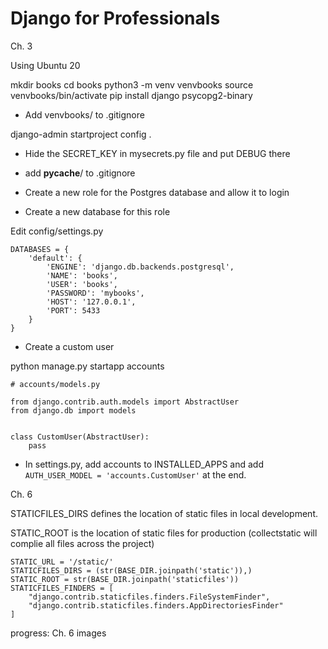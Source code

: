 # Django for Professionals

Ch. 3

Using Ubuntu 20

mkdir books
cd books
python3 -m venv venvbooks
source venvbooks/bin/activate
pip install django psycopg2-binary

* Add venvbooks/ to .gitignore

django-admin startproject config .

* Hide the SECRET_KEY in mysecrets.py file and put DEBUG there
* add __pycache__/ to .gitignore

* Create a new role for the Postgres database and allow it to login
* Create a new database for this role

Edit config/settings.py

```
DATABASES = {
    'default': {
        'ENGINE': 'django.db.backends.postgresql',        
        'NAME': 'books',
        'USER': 'books',
        'PASSWORD': 'mybooks',
        'HOST': '127.0.0.1',
        'PORT': 5433
    }
}
```

* Create a custom user

python manage.py startapp accounts

```
# accounts/models.py

from django.contrib.auth.models import AbstractUser
from django.db import models


class CustomUser(AbstractUser):
    pass
```

* In settings.py, add accounts to INSTALLED_APPS and add `AUTH_USER_MODEL = 'accounts.CustomUser'` at the end.


Ch. 6

STATICFILES_DIRS defines the location of static files in local development.

STATIC_ROOT is the location of static files for production (collectstatic will complie all files across the project)

```
STATIC_URL = '/static/'
STATICFILES_DIRS = (str(BASE_DIR.joinpath('static')),)
STATIC_ROOT = str(BASE_DIR.joinpath('staticfiles'))
STATICFILES_FINDERS = [
    "django.contrib.staticfiles.finders.FileSystemFinder",
    "django.contrib.staticfiles.finders.AppDirectoriesFinder"
]
```

progress: Ch. 6 images 